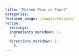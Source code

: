 ```yaml
---
title: "Mashed Peas on Toast"
categories:
featured_image: /images/recipes/
recipe:
  servings: 
  ingredients_markdown: |-
    *
  directions_markdown: |-
    1.
---
```


